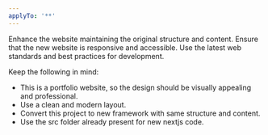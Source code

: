 ```yaml
---
applyTo: '**'
---
```

Enhance the website maintaining the original structure and content. Ensure that the new website is responsive and accessible. Use the latest web standards and best practices for development.

Keep the following in mind:
- This is a portfolio website, so the design should be visually appealing and professional.
- Use a clean and modern layout.
- Convert this project to new framework with same structure and content.
- Use the src folder already present for new nextjs code.